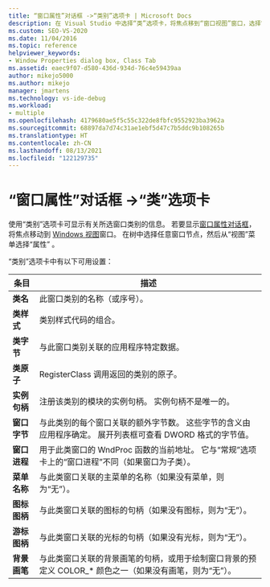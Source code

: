 ```yaml
---
title: “窗口属性”对话框 ->“类别”选项卡 | Microsoft Docs
description: 在 Visual Studio 中选择“类”选项卡，将焦点移到“窗口视图”窗口，选择窗口节点，然后选择“查看”>“属性”以查看“窗口属性”对话框。
ms.custom: SEO-VS-2020
ms.date: 11/04/2016
ms.topic: reference
helpviewer_keywords:
- Window Properties dialog box, Class Tab
ms.assetid: eaec9f07-d580-436d-934d-76c4e59439aa
author: mikejo5000
ms.author: mikejo
manager: jmartens
ms.technology: vs-ide-debug
ms.workload:
- multiple
ms.openlocfilehash: 4179680ae5f5c55c322de8fbfc9552923ba3962a
ms.sourcegitcommit: 68897da7d74c31ae1ebf5d47c7b5ddc9b108265b
ms.translationtype: HT
ms.contentlocale: zh-CN
ms.lasthandoff: 08/13/2021
ms.locfileid: "122129735"
---
```

# <a name="class-tab-window-properties-dialog-box"></a>“窗口属性”对话框 ->“类”选项卡
使用“类别”选项卡可显示有关所选窗口类别的信息。 若要显示[窗口属性对话框](../debugger/window-properties-dialog-box.md)，将焦点移动到 [Windows 视图](../debugger/windows-view.md)窗口。 在树中选择任意窗口节点，然后从“视图”菜单选择“属性” 。

 “类别”选项卡中有以下可用设置：

|条目|描述|
|-----------|-----------------|
|**类名**|此窗口类别的名称（或序号）。|
|**类样式**|类别样式代码的组合。|
|**类字节**|与此窗口类别关联的应用程序特定数据。|
|**类原子**|RegisterClass 调用返回的类别的原子。|
|**实例句柄**|注册该类别的模块的实例句柄。 实例句柄不是唯一的。|
|**窗口字节**|与此类别的每个窗口关联的额外字节数。 这些字节的含义由应用程序确定。 展开列表框可查看 DWORD 格式的字节值。|
|**窗口进程**|用于此类窗口的 WndProc 函数的当前地址。 它与“常规”选项卡上的“窗口进程”不同（如果窗口为子类）。|
|**菜单名称**|与此类窗口关联的主菜单的名称（如果没有菜单，则为“无”）。|
|**图标图柄**|与此类窗口关联的图标的句柄（如果没有图标，则为“无”）。|
|**游标图柄**|与此类窗口关联的光标的句柄（如果没有光标，则为“无”）。|
|**背景画笔**|与此类窗口关联的背景画笔的句柄，或用于绘制窗口背景的预定义 COLOR_* 颜色之一（如果没有画笔，则为“无”）。|